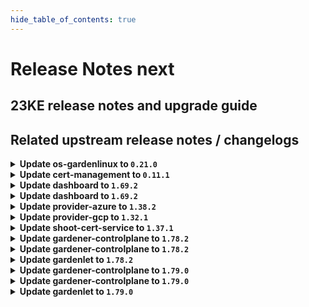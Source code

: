 ```yaml
---
hide_table_of_contents: true
---
```


# Release Notes next

## 23KE release notes and upgrade guide

## Related upstream release notes / changelogs


<details>
<summary><b>Update os-gardenlinux to <code>0.21.0</code></b></summary>

# [gardener/gardener-extension-os-gardenlinux]

## ⚠️ Breaking Changes

- `[OPERATOR]` `extension-os-gardenlinux` no longer supports Shoots with Кubernetes version < 1.22. by @shafeeqes [#113]
## 🏃 Others

- `[OPERATOR]` The Garden Linux OS extension now features support for vSMP MemoryOne and Garden Linux. It will now consider itself responsible for a new type `OperatingSystemConfig/memoryone-gardenlinux` and understands a `providerConfig` with which certain parameters of MemoryOne can be configured. by @MrBatschner [#116]
- `[OPERATOR]` The following dependency is updated:  
  - github.com/gardener/gardener: v1.70.2 -> v1.72.0 by @dependabot[bot] [#105]

</details>

<details>
<summary><b>Update cert-management to <code>0.11.1</code></b></summary>

# [gardener/cert-management]

## 🏃 Others

- `[OPERATOR]` Disable followCNAME by default again as it was activated implicitly by github.com/go-acme/lego version upgrade by @MartinWeindel [#140]
- `[OPERATOR]` Fix edge case of inconsistent certificate/secret: request certificate in this case. by @MartinWeindel [#138]

</details>

<details>
<summary><b>Update dashboard to <code>1.69.2</code></b></summary>

# [gardener/dashboard]

## 🐛 Bug Fixes

- `[USER]` Errors shown as notification alerts sometimes did not contain the failure reason by @grolu [#1539]
- `[USER]` Fixed error handling for manage workers and hibernation dialogs. The dialogs did not show all error messages and resetted to empty broken state on errors by @grolu [#1539]

</details>

<details>
<summary><b>Update dashboard to <code>1.69.2</code></b></summary>

# [gardener/dashboard]

## 🐛 Bug Fixes

- `[USER]` Errors shown as notification alerts sometimes did not contain the failure reason by @grolu [#1539]
- `[USER]` Fixed error handling for manage workers and hibernation dialogs. The dialogs did not show all error messages and resetted to empty broken state on errors by @grolu [#1539]

</details>

<details>
<summary><b>Update provider-azure to <code>1.38.2</code></b></summary>

# [gardener/gardener-extension-provider-azure]

## 🐛 Bug Fixes

- `[OPERATOR]` Update `k8s.io/client-go` from `v0.26.3` to `v0.26.4` to resolve panic on health-checking special shoots. by @MartinWeindel [#728]

</details>

<details>
<summary><b>Update provider-gcp to <code>1.32.1</code></b></summary>

# [gardener/gardener-extension-provider-gcp]

## 🏃 Others

- `[OPERATOR]` The following image is updated:  
  - registry.k8s.io/cloud-provider-gcp/gcp-compute-persistent-disk-csi-driver: v1.9.7 -> v1.9.9 by @ialidzhikov [#641]

</details>

<details>
<summary><b>Update shoot-cert-service to <code>1.37.1</code></b></summary>

# [gardener/cert-management]

## 🐛 Bug Fixes

- `[OPERATOR]` Fix edge case of inconsistent certificate/secret: request certificate in this case. by @MartinWeindel [gardener/cert-management@dbff065ac5686aaddd8d2eb1fb6c62c3520b0c3d]
- `[USER]` Disable followCNAME by default again as it was activated implicitly by github.com/go-acme/lego version upgrade by @MartinWeindel [gardener/cert-management@dbff065ac5686aaddd8d2eb1fb6c62c3520b0c3d]

</details>

<details>
<summary><b>Update gardener-controlplane to <code>1.78.2</code></b></summary>

# [gardener/gardener]

## 🐛 Bug Fixes

- `[OPERATOR]` An issue has been fixed which was causing a broken `ControlPlaneHealthy` condition report for `Shoot`s when the `MachineControllerManagerDeployment` feature gate gets enabled until their next reconciliation. by @gardener-ci-robot [#8411]
- `[OPERATOR]` Update Kubernetes dependencies (especially `k8s.io/client-go`) from `v0.26.3` to `v0.26.4` to resolve panic on working with special shoots. by @gardener-ci-robot [#8423]

</details>

<details>
<summary><b>Update gardener-controlplane to <code>1.78.2</code></b></summary>

# [gardener/gardener]

## 🐛 Bug Fixes

- `[OPERATOR]` An issue has been fixed which was causing a broken `ControlPlaneHealthy` condition report for `Shoot`s when the `MachineControllerManagerDeployment` feature gate gets enabled until their next reconciliation. by @gardener-ci-robot [#8411]
- `[OPERATOR]` Update Kubernetes dependencies (especially `k8s.io/client-go`) from `v0.26.3` to `v0.26.4` to resolve panic on working with special shoots. by @gardener-ci-robot [#8423]

</details>

<details>
<summary><b>Update gardenlet to <code>1.78.2</code></b></summary>

# [gardener/gardener]

## 🐛 Bug Fixes

- `[OPERATOR]` An issue has been fixed which was causing a broken `ControlPlaneHealthy` condition report for `Shoot`s when the `MachineControllerManagerDeployment` feature gate gets enabled until their next reconciliation. by @gardener-ci-robot [#8411]
- `[OPERATOR]` Update Kubernetes dependencies (especially `k8s.io/client-go`) from `v0.26.3` to `v0.26.4` to resolve panic on working with special shoots. by @gardener-ci-robot [#8423]

</details>

<details>
<summary><b>Update gardener-controlplane to <code>1.79.0</code></b></summary>

# [gardener/gardener]

## ⚠️ Breaking Changes

- `[DEVELOPER]` `uncachedObjects` under pkg/client/kubernetes/options.go is now removed from Config struct which is used to set options for new ClientSets. Now the uncached objects can be directly set under `clientOptions.Cache.DisableFor` field. by @ary1992 [#8245]
## 📰 Noteworthy

- `[OPERATOR]` The `DisablingScalingClassesForShoots` feature gate has been promoted to beta. by @rfranzke [#8428]
## ✨ New Features

- `[OPERATOR]` Operators can now use the annotation `gardener.cloud/operation=rotate-observability-credentials` on the `garden` resource to rotate the observability credentials.  by @acumino [#8393]
- `[OPERATOR]` Configuring multiple `reserve-excess-capacity` deployments on `Seed`s is supported now by specifying `.spec.settings.excessCapacityReservation.configs`. by @oliver-goetz [#8356]
- `[USER]` When the Kubernetes control plane version is at least `v1.28`, it is now possible to set the worker pool Kubernetes version to be at most three versions behind the control plane version. Earlier, only a skew of at most two versions was allowed. Find more details [here](https://kubernetes.io/blog/2023/08/15/kubernetes-v1-28-release/#changes-to-supported-skew-between-control-plane-and-node-versions). by @shafeeqes [#8402]
## 🐛 Bug Fixes

- `[OPERATOR]` A bug has been fixed which was causing the garbage collector in `gardener-resource-manager` to wrongfully collect `Secret`s related to `ManagedResource`s when the source and the target cluster are equal. by @dimityrmirchev [#8398]
- `[OPERATOR]` An issue has been fixed which was causing a broken `ControlPlaneHealthy` condition report for `Shoot`s when the `MachineControllerManagerDeployment` feature gate gets enabled until their next reconciliation. by @rfranzke [#8407]
- `[OPERATOR]` Update Kubernetes dependencies (especially `k8s.io/client-go`) from `v0.26.3` to `v0.26.4` to resolve panic on working with special shoots. by @MartinWeindel [#8422]
## 🏃 Others

- `[OPERATOR]` Add Prometheus alert for pending seed pods by @StenlyTU [#8406]
- `[OPERATOR]` The admission controllers of common provider extensions are automatically installed in the local extensions development setup by @ScheererJ [#8311]
- `[OPERATOR]` The `WorkerlessShoots` feature gate has been promoted to beta and is now turned on by default. Before deploying this Gardener version, make sure that all your registered extensions support this feature gate. by @acumino [#8417]
- `[OPERATOR]` The following image is updated:  
  - `quay.io/prometheus/alertmanager`: `v0.24.0` -> `v0.26.0` by @istvanballok [#8408]
- `[DEVELOPER]` The following dependencies are updated:  
  - `k8s.io/*` : `v0.26.4` -> `v0.27.5`  
  - `sigs.k8s.io/controller-runtime`: `v0.14.6` -> `v0.15.2` by @ary1992 [#8245]
# [gardener/apiserver-proxy]

## 🏃 Others

- `[OPERATOR]` Update golang base container image to 1.21.0. by @dependabot[bot] [gardener/apiserver-proxy#43]
- `[OPERATOR]` Update alpine base image components to 3.18.3. by @dependabot[bot] [gardener/apiserver-proxy#42]
- `[OPERATOR]` Removed apiserver-proxy pod webhook as it is now included in Gardener Resource Manager. by @ScheererJ [gardener/apiserver-proxy#39]
- `[OPERATOR]` Update gardener/gardener to 1.77.1. by @dependabot[bot] [gardener/apiserver-proxy#44]
# [gardener/vpn2]

## 📰 Noteworthy

- `[OPERATOR]` Update to golang v1.21 by @ScheererJ [gardener/vpn2#42]

# Docker Images
admission-controller: `eu.gcr.io/gardener-project/gardener/admission-controller:v1.79.0`
apiserver: `eu.gcr.io/gardener-project/gardener/apiserver:v1.79.0`
controller-manager: `eu.gcr.io/gardener-project/gardener/controller-manager:v1.79.0`
scheduler: `eu.gcr.io/gardener-project/gardener/scheduler:v1.79.0`
operator: `eu.gcr.io/gardener-project/gardener/operator:v1.79.0`
gardenlet: `eu.gcr.io/gardener-project/gardener/gardenlet:v1.79.0`
resource-manager: `eu.gcr.io/gardener-project/gardener/resource-manager:v1.79.0`

</details>

<details>
<summary><b>Update gardener-controlplane to <code>1.79.0</code></b></summary>

# [gardener/gardener]

## ⚠️ Breaking Changes

- `[DEVELOPER]` `uncachedObjects` under pkg/client/kubernetes/options.go is now removed from Config struct which is used to set options for new ClientSets. Now the uncached objects can be directly set under `clientOptions.Cache.DisableFor` field. by @ary1992 [#8245]
## 📰 Noteworthy

- `[OPERATOR]` The `DisablingScalingClassesForShoots` feature gate has been promoted to beta. by @rfranzke [#8428]
## ✨ New Features

- `[OPERATOR]` Operators can now use the annotation `gardener.cloud/operation=rotate-observability-credentials` on the `garden` resource to rotate the observability credentials.  by @acumino [#8393]
- `[OPERATOR]` Configuring multiple `reserve-excess-capacity` deployments on `Seed`s is supported now by specifying `.spec.settings.excessCapacityReservation.configs`. by @oliver-goetz [#8356]
- `[USER]` When the Kubernetes control plane version is at least `v1.28`, it is now possible to set the worker pool Kubernetes version to be at most three versions behind the control plane version. Earlier, only a skew of at most two versions was allowed. Find more details [here](https://kubernetes.io/blog/2023/08/15/kubernetes-v1-28-release/#changes-to-supported-skew-between-control-plane-and-node-versions). by @shafeeqes [#8402]
## 🐛 Bug Fixes

- `[OPERATOR]` A bug has been fixed which was causing the garbage collector in `gardener-resource-manager` to wrongfully collect `Secret`s related to `ManagedResource`s when the source and the target cluster are equal. by @dimityrmirchev [#8398]
- `[OPERATOR]` An issue has been fixed which was causing a broken `ControlPlaneHealthy` condition report for `Shoot`s when the `MachineControllerManagerDeployment` feature gate gets enabled until their next reconciliation. by @rfranzke [#8407]
- `[OPERATOR]` Update Kubernetes dependencies (especially `k8s.io/client-go`) from `v0.26.3` to `v0.26.4` to resolve panic on working with special shoots. by @MartinWeindel [#8422]
## 🏃 Others

- `[OPERATOR]` Add Prometheus alert for pending seed pods by @StenlyTU [#8406]
- `[OPERATOR]` The admission controllers of common provider extensions are automatically installed in the local extensions development setup by @ScheererJ [#8311]
- `[OPERATOR]` The `WorkerlessShoots` feature gate has been promoted to beta and is now turned on by default. Before deploying this Gardener version, make sure that all your registered extensions support this feature gate. by @acumino [#8417]
- `[OPERATOR]` The following image is updated:  
  - `quay.io/prometheus/alertmanager`: `v0.24.0` -> `v0.26.0` by @istvanballok [#8408]
- `[DEVELOPER]` The following dependencies are updated:  
  - `k8s.io/*` : `v0.26.4` -> `v0.27.5`  
  - `sigs.k8s.io/controller-runtime`: `v0.14.6` -> `v0.15.2` by @ary1992 [#8245]
# [gardener/apiserver-proxy]

## 🏃 Others

- `[OPERATOR]` Update golang base container image to 1.21.0. by @dependabot[bot] [gardener/apiserver-proxy#43]
- `[OPERATOR]` Update alpine base image components to 3.18.3. by @dependabot[bot] [gardener/apiserver-proxy#42]
- `[OPERATOR]` Removed apiserver-proxy pod webhook as it is now included in Gardener Resource Manager. by @ScheererJ [gardener/apiserver-proxy#39]
- `[OPERATOR]` Update gardener/gardener to 1.77.1. by @dependabot[bot] [gardener/apiserver-proxy#44]
# [gardener/vpn2]

## 📰 Noteworthy

- `[OPERATOR]` Update to golang v1.21 by @ScheererJ [gardener/vpn2#42]

# Docker Images
admission-controller: `eu.gcr.io/gardener-project/gardener/admission-controller:v1.79.0`
apiserver: `eu.gcr.io/gardener-project/gardener/apiserver:v1.79.0`
controller-manager: `eu.gcr.io/gardener-project/gardener/controller-manager:v1.79.0`
scheduler: `eu.gcr.io/gardener-project/gardener/scheduler:v1.79.0`
operator: `eu.gcr.io/gardener-project/gardener/operator:v1.79.0`
gardenlet: `eu.gcr.io/gardener-project/gardener/gardenlet:v1.79.0`
resource-manager: `eu.gcr.io/gardener-project/gardener/resource-manager:v1.79.0`

</details>

<details>
<summary><b>Update gardenlet to <code>1.79.0</code></b></summary>

# [gardener/gardener]

## ⚠️ Breaking Changes

- `[DEVELOPER]` `uncachedObjects` under pkg/client/kubernetes/options.go is now removed from Config struct which is used to set options for new ClientSets. Now the uncached objects can be directly set under `clientOptions.Cache.DisableFor` field. by @ary1992 [#8245]
## 📰 Noteworthy

- `[OPERATOR]` The `DisablingScalingClassesForShoots` feature gate has been promoted to beta. by @rfranzke [#8428]
## ✨ New Features

- `[OPERATOR]` Operators can now use the annotation `gardener.cloud/operation=rotate-observability-credentials` on the `garden` resource to rotate the observability credentials.  by @acumino [#8393]
- `[OPERATOR]` Configuring multiple `reserve-excess-capacity` deployments on `Seed`s is supported now by specifying `.spec.settings.excessCapacityReservation.configs`. by @oliver-goetz [#8356]
- `[USER]` When the Kubernetes control plane version is at least `v1.28`, it is now possible to set the worker pool Kubernetes version to be at most three versions behind the control plane version. Earlier, only a skew of at most two versions was allowed. Find more details [here](https://kubernetes.io/blog/2023/08/15/kubernetes-v1-28-release/#changes-to-supported-skew-between-control-plane-and-node-versions). by @shafeeqes [#8402]
## 🐛 Bug Fixes

- `[OPERATOR]` A bug has been fixed which was causing the garbage collector in `gardener-resource-manager` to wrongfully collect `Secret`s related to `ManagedResource`s when the source and the target cluster are equal. by @dimityrmirchev [#8398]
- `[OPERATOR]` An issue has been fixed which was causing a broken `ControlPlaneHealthy` condition report for `Shoot`s when the `MachineControllerManagerDeployment` feature gate gets enabled until their next reconciliation. by @rfranzke [#8407]
- `[OPERATOR]` Update Kubernetes dependencies (especially `k8s.io/client-go`) from `v0.26.3` to `v0.26.4` to resolve panic on working with special shoots. by @MartinWeindel [#8422]
## 🏃 Others

- `[OPERATOR]` Add Prometheus alert for pending seed pods by @StenlyTU [#8406]
- `[OPERATOR]` The admission controllers of common provider extensions are automatically installed in the local extensions development setup by @ScheererJ [#8311]
- `[OPERATOR]` The `WorkerlessShoots` feature gate has been promoted to beta and is now turned on by default. Before deploying this Gardener version, make sure that all your registered extensions support this feature gate. by @acumino [#8417]
- `[OPERATOR]` The following image is updated:  
  - `quay.io/prometheus/alertmanager`: `v0.24.0` -> `v0.26.0` by @istvanballok [#8408]
- `[DEVELOPER]` The following dependencies are updated:  
  - `k8s.io/*` : `v0.26.4` -> `v0.27.5`  
  - `sigs.k8s.io/controller-runtime`: `v0.14.6` -> `v0.15.2` by @ary1992 [#8245]
# [gardener/apiserver-proxy]

## 🏃 Others

- `[OPERATOR]` Update golang base container image to 1.21.0. by @dependabot[bot] [gardener/apiserver-proxy#43]
- `[OPERATOR]` Update alpine base image components to 3.18.3. by @dependabot[bot] [gardener/apiserver-proxy#42]
- `[OPERATOR]` Removed apiserver-proxy pod webhook as it is now included in Gardener Resource Manager. by @ScheererJ [gardener/apiserver-proxy#39]
- `[OPERATOR]` Update gardener/gardener to 1.77.1. by @dependabot[bot] [gardener/apiserver-proxy#44]
# [gardener/vpn2]

## 📰 Noteworthy

- `[OPERATOR]` Update to golang v1.21 by @ScheererJ [gardener/vpn2#42]

# Docker Images
admission-controller: `eu.gcr.io/gardener-project/gardener/admission-controller:v1.79.0`
apiserver: `eu.gcr.io/gardener-project/gardener/apiserver:v1.79.0`
controller-manager: `eu.gcr.io/gardener-project/gardener/controller-manager:v1.79.0`
scheduler: `eu.gcr.io/gardener-project/gardener/scheduler:v1.79.0`
operator: `eu.gcr.io/gardener-project/gardener/operator:v1.79.0`
gardenlet: `eu.gcr.io/gardener-project/gardener/gardenlet:v1.79.0`
resource-manager: `eu.gcr.io/gardener-project/gardener/resource-manager:v1.79.0`

</details>

